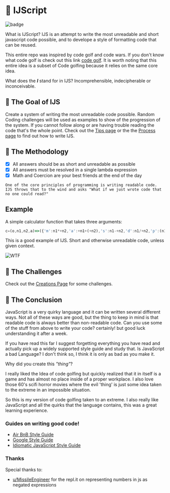 # :japanese_goblin: IJScript

![badge](https://img.shields.io/badge/Version-+!''.+!''-green)

What is IJScript? IJS is an attempt to write the most unreadable and short javascript code possible, and to develope a style of formatting code that can be reused.

This entire repo was inspired by code golf and code wars. If you don't know what code golf is check out this link [code golf](https://dev.to/healeycodes/answered-what-the-heck-is-code-golf-48pi). It is worth noting that this entire idea is a subset of Code golfing because it relies on the same core idea.

What does the ***I*** stand for in IJS? Incomprehensible, indecipherable or inconceivable.

## :dart: The Goal of IJS

Create a system of writing the most unreadable code possible. Random Coding challenges will be used as examples to show of the progression of the system. If you cannot follow along or are having trouble reading the code that's the whole point. Check out the [Tips page](Tips.md) or the the [Process page](Process.md) to find out how to write IJS.

## :art: The Methodology

- [x] All answers should be as short and unreadable as possible
- [x] All answers must be resolved in a single lambda expression
- [x] Math and Coercion are your best friends at the end of the day

`One of the core principles of programming is writing readable code. IJS throws that to the wind and asks "What if we just wrote code that no one could read?"`

## Example

A simple calculator function that takes three arguments:

```JavaScript
c=(o,n1,n2,a)=>({'m':n1*+n2,'a':+n1+(+n2),'s':n1-+n2,'d':n1/+n2,'p':(n1**+n2)}[o[0]]||a+' operator');
```

This is a good example of IJS. Short and otherwise unreadable code, unless given context.

![WTF](https://media.tenor.com/images/88d97fbeb4a01f923012b103417f7cb1/tenor.gif)

## :100: The Challenges

Check out the [Creations Page](Creations.md) for some challenges.

## :tada: The Conclusion

JavaScript is a very quirky language and it can be written several different ways. Not all of these ways are good, but the thing to keep in mind is that readable code is always better than non-readable code. Can you use some of the stuff from above to write your code? certainly! but good luck understanding it after a week.

If you have read this far I suggest forgetting everything you have read and actually pick up a widely supported style guide and study that. Is JavaScript a bad Language? I don't think so, I think it is only as bad as you make it.

Why did you create this _"thing"_?

I really liked the Idea of code golfing but quickly realized that it in itself is a game and has almost no place inside of a proper workplace. I also love those 60's scifi horror movies where the evil 'thing' is just some idea taken to the extreme in an impossible situation.

So this is my version of code golfing taken to an extreme. I also really like JavaScript and all the quirks that the language contains, this was a great learning experience.

### Guides on writing good code!

- [Air BnB Style Guide](https://github.com/airbnb/javascript)
- [Google Style Guide](https://google.github.io/styleguide/jsguide.html)
- [Idiomatic JavaScript Style Guide](https://github.com/rwaldron/idiomatic.js/)

### Thanks

Special thanks to:

- [u/MissileEngineer](reddit.com/user/MissileEngineer) for the repl.it on representing numbers in js as negated expressions
